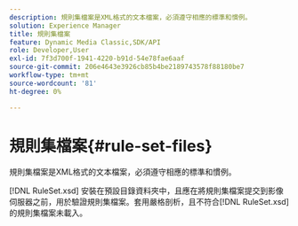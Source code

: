 ```yaml
---
description: 規則集檔案是XML格式的文本檔案，必須遵守相應的標準和慣例。
solution: Experience Manager
title: 規則集檔案
feature: Dynamic Media Classic,SDK/API
role: Developer,User
exl-id: 7f3d700f-1941-4220-b91d-54e78fae6aaf
source-git-commit: 206e4643e3926cb85b4be2189743578f88180be7
workflow-type: tm+mt
source-wordcount: '81'
ht-degree: 0%

---
```


# 規則集檔案{#rule-set-files}

規則集檔案是XML格式的文本檔案，必須遵守相應的標準和慣例。

[!DNL RuleSet.xsd] 安裝在預設目錄資料夾中，且應在將規則集檔案提交到影像伺服器之前，用於驗證規則集檔案。套用嚴格剖析，且不符合[!DNL RuleSet.xsd]的規則集檔案未載入。
